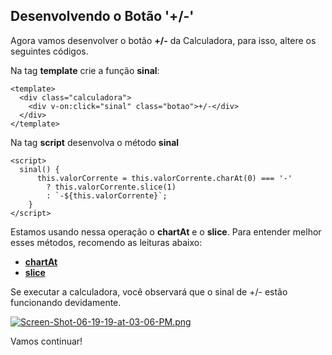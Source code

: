 ## Desenvolvendo o Botão '+/-'

Agora vamos desenvolver o botão **+/-** da Calculadora, para isso, altere os seguintes códigos.

Na tag **template** crie a função **sinal**:


```vue
<template>
  <div class="calculadora">
    <div v-on:click="sinal" class="botao">+/-</div>
  </div>
</template>
```

Na tag **script** desenvolva o método **sinal**

```vue
<script>
  sinal() {
      this.valorCorrente = this.valorCorrente.charAt(0) === '-'
        ? this.valorCorrente.slice(1)
        : `-${this.valorCorrente}`;
    }
</script>
```

Estamos usando nessa operação o **chartAt** e o **slice**. Para entender melhor esses métodos, recomendo as leituras abaixo:

* **[chartAt](https://developer.mozilla.org/pt-BR/docs/Web/JavaScript/Reference/Global_Objects/String/charAt)**
* **[slice](https://developer.mozilla.org/pt-BR/docs/Web/JavaScript/Reference/Global_Objects/Array/slice)**

Se executar a calculadora, você observará que o sinal de +/- estão funcionando devidamente.

[![Screen-Shot-06-19-19-at-03-06-PM.png](https://i.postimg.cc/tJQwQ200/Screen-Shot-06-19-19-at-03-06-PM.png)](https://postimg.cc/ygjv0hYn)

Vamos continuar!